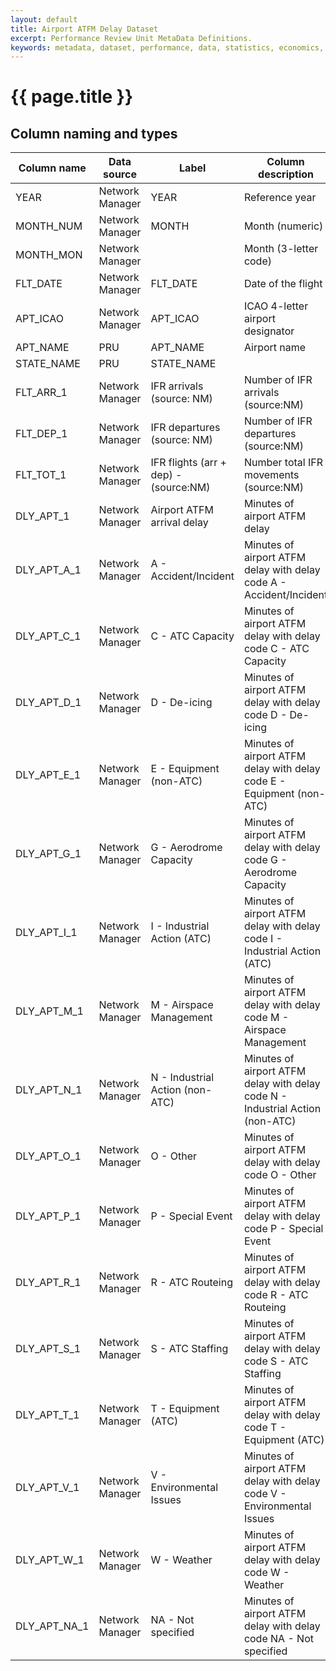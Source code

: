 ```yaml
---
layout: default
title: Airport ATFM Delay Dataset
excerpt: Performance Review Unit MetaData Definitions.
keywords: metadata, dataset, performance, data, statistics, economics, air transport, flights, europe, cost efficiency
---
```

# {{ page.title }}

## Column naming and types

| Column name  | Data source     | Label                                 | Column description                                                            | Example     |
|--------------|-----------------|---------------------------------------|-------------------------------------------------------------------------------|-------------|
| YEAR         | Network Manager | YEAR                                  | Reference year                                                                | 2015        |
| MONTH_NUM    | Network Manager | MONTH                                 | Month (numeric)                                                               | 2           |
| MONTH_MON    | Network Manager |                                       | Month (3-letter code)                                                         | FEB         |
| FLT_DATE     | Network Manager | FLT_DATE                              | Date of the flight                                                            | 11/02/2015  |
| APT_ICAO     | Network Manager | APT_ICAO                              | ICAO 4-letter airport designator                                              | LSGG        |
| APT_NAME     | PRU             | APT_NAME                              | Airport name                                                                  | Geneva      |
| STATE_NAME   | PRU             | STATE_NAME                            |                                                                               | Switzerland |
| FLT_ARR_1    | Network Manager | IFR arrivals (source: NM)             | Number of IFR arrivals (source:NM)                                            | 221         |
| FLT_DEP_1    | Network Manager | IFR departures (source: NM)           | Number of IFR departures (source:NM)                                          | 208         |
| FLT_TOT_1    | Network Manager | IFR flights (arr + dep) - (source:NM) | Number total IFR movements (source:NM)                                        | 429         |
| DLY_APT_1    | Network Manager | Airport ATFM arrival delay            | Minutes of airport ATFM delay                                                 | 1312        |
| DLY_APT_A_1  | Network Manager | A - Accident/Incident                 | Minutes of airport ATFM delay with delay code A - Accident/Incident           | 0           |
| DLY_APT_C_1  | Network Manager | C - ATC Capacity                      | Minutes of airport ATFM delay with delay code C - ATC Capacity                | 0           |
| DLY_APT_D_1  | Network Manager | D - De-icing                          | Minutes of airport ATFM delay with delay code D - De-icing                    | 0           |
| DLY_APT_E_1  | Network Manager | E - Equipment (non-ATC)               | Minutes of airport ATFM delay with delay code E - Equipment (non-ATC)         | 0           |
| DLY_APT_G_1  | Network Manager | G - Aerodrome Capacity                | Minutes of airport ATFM delay with delay code G - Aerodrome Capacity          | 0           |
| DLY_APT_I_1  | Network Manager | I - Industrial Action (ATC)           | Minutes of airport ATFM delay with delay code I - Industrial Action (ATC)     | 0           |
| DLY_APT_M_1  | Network Manager | M - Airspace Management               | Minutes of airport ATFM delay with delay code M - Airspace Management         | 0           |
| DLY_APT_N_1  | Network Manager | N - Industrial Action (non-ATC)       | Minutes of airport ATFM delay with delay code N - Industrial Action (non-ATC) | 0           |
| DLY_APT_O_1  | Network Manager | O - Other                             | Minutes of airport ATFM delay with delay code O - Other                       | 0           |
| DLY_APT_P_1  | Network Manager | P - Special Event                     | Minutes of airport ATFM delay with delay code P - Special Event               | 0           |
| DLY_APT_R_1  | Network Manager | R - ATC Routeing                      | Minutes of airport ATFM delay with delay code R - ATC Routeing                | 0           |
| DLY_APT_S_1  | Network Manager | S - ATC Staffing                      | Minutes of airport ATFM delay with delay code S - ATC Staffing                | 1312        |
| DLY_APT_T_1  | Network Manager | T - Equipment (ATC)                   | Minutes of airport ATFM delay with delay code T - Equipment (ATC)             | 0           |
| DLY_APT_V_1  | Network Manager | V - Environmental Issues              | Minutes of airport ATFM delay with delay code V - Environmental Issues        | 0           |
| DLY_APT_W_1  | Network Manager | W - Weather                           | Minutes of airport ATFM delay with delay code W - Weather                     | 0           |
| DLY_APT_NA_1 | Network Manager | NA - Not specified                    | Minutes of airport ATFM delay with delay code NA - Not specified              | 0           |
